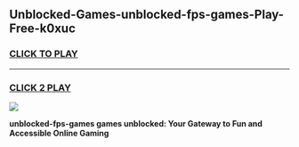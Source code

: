 
## Unblocked-Games-unblocked-fps-games-Play-Free-k0xuc
<h3>
<a href="https://premium76.site?title=unblocked-fps-games&ref=10A">CLICK TO PLAY</a></h3>
<hr>

<h3>
<a href="https://premium76.site?title=unblocked-fps-games&ref=10A">CLICK 2 PLAY</a>
  
</h3>

<a href="https://premium76.site?title=unblocked-fps-games&ref=10A"><img src="https://clearcache.store/games.png"></a>


**unblocked-fps-games games unblocked: Your Gateway to Fun and Accessible Online Gaming**
